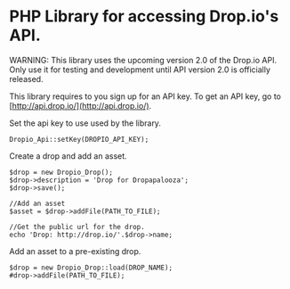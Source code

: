 PHP Library for accessing Drop.io's API.  
============================
WARNING: This library uses the upcoming version 2.0 of the Drop.io API.  Only use it for testing and development until API version 2.0 is officially released.

This library requires to you sign up for an API key. To get an API key, go to [http://api.drop.io/](http://api.drop.io/).

Set the api key to use used by the library.

	Dropio_Api::setKey(DROPIO_API_KEY);

Create a drop and add an asset.

	$drop = new Dropio_Drop();
	$drop->description = 'Drop for Dropapalooza';
	$drop->save();
  
	//Add an asset
	$asset = $drop->addFile(PATH_TO_FILE);
  
	//Get the public url for the drop.
	echo 'Drop: http://drop.io/'.$drop->name;
  
Add an asset to a pre-existing drop.
  
	$drop = new Dropio_Drop::load(DROP_NAME);
	#drop->addFile(PATH_TO_FILE);
  